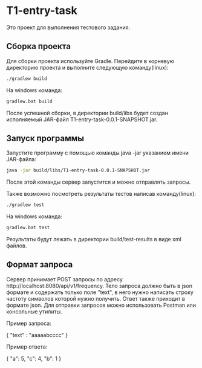 # T1-entry-task

Это проект для выполнения тестового задания.

## Сборка проекта

Для сборки проекта используйте Gradle. Перейдите в корневую директорию проекта и выполните следующую команду(linux):

```bash
./gradlew build
```

На windows команда:

```bash
gradlew.bat build
```

После успешной сборки, в директории build/libs будет создан исполняемый JAR-файл T1-entry-task-0.0.1-SNAPSHOT.jar.

## Запуск программы

Запустите программу с помощью команды java -jar указанием имени JAR-файла:

```bash
java -jar build/libs/T1-entry-task-0.0.1-SNAPSHOT.jar
```

После этой команды сервер запустится и можно отправлять запросы.

Также возможно посмотреть результаты тестов написав команду(linux):

```bash
./gradlew test
```

На windows команда:

```bash
gradlew.bat test
```

Результаты будут лежать в директории build/test-results в виде xml файлов.

## Формат запроса

Сервер принимает POST запросы по адресу http://localhost:8080/api/v1/frequency. Тело запроса должно быть в json формате и содержать только поле "text", в него нужно написать строку частоту символов которой нужно получить.
Ответ также приходит в формате json. Для отправки запросов можно использовать Postman или консольные утилиты.

Пример запроса:

{
"text" : "aaaaabcccc"
}

Пример ответа:

{
"a": 5,
"c": 4,
"b": 1
}
